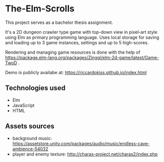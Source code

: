 # The-Elm-Scrolls

This project serves as a bachelor thesis assignment. 

It's a 2D dungeon crawler type game with top-down view in pixel-art style using Elm as primary programming language. Uses local storage for saving and loading up to 3 game instances, settings and up to 5 high-scores. 

Rendering and managing game resources is done with the help of https://package.elm-lang.org/packages/Zinggi/elm-2d-game/latest/Game-TwoD .

Demo is publicly availabe at: https://riccardokiss.github.io/index.html

## Technologies used
- Elm
- JavaScript
- HTML

## Assets sources
- background music: https://assetstore.unity.com/packages/audio/music/endless-cave-ambience-54032
- player and enemy texture: http://charas-project.net/charas2/index.php
